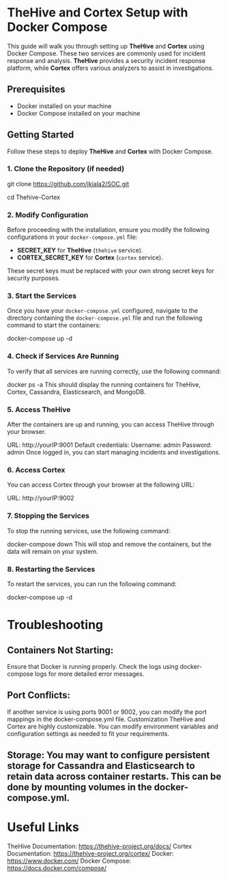 # TheHive and Cortex Setup with Docker Compose

This guide will walk you through setting up **TheHive** and **Cortex** using Docker Compose. These two services are commonly used for incident response and analysis. **TheHive** provides a security incident response platform, while **Cortex** offers various analyzers to assist in investigations.

## Prerequisites

- Docker installed on your machine
- Docker Compose installed on your machine

## Getting Started

Follow these steps to deploy **TheHive** and **Cortex** with Docker Compose.

### 1. Clone the Repository (if needed)

git clone https://github.com/jkiala2/SOC.git

cd Thehive-Cortex


### 2. Modify Configuration

Before proceeding with the installation, ensure you modify the following configurations in your `docker-compose.yml` file:

- **SECRET_KEY** for **TheHive** (`thehive` service).
- **CORTEX_SECRET_KEY** for **Cortex** (`cortex` service).

These secret keys must be replaced with your own strong secret keys for security purposes.

### 3. Start the Services

Once you have your `docker-compose.yml` configured, navigate to the directory containing the `docker-compose.yml` file and run the following command to start the containers:

docker-compose up -d

### 4. Check if Services Are Running
To verify that all services are running correctly, use the following command:

docker ps -a
This should display the running containers for TheHive, Cortex, Cassandra, Elasticsearch, and MongoDB.

### 5. Access TheHive
After the containers are up and running, you can access TheHive through your browser.

URL: http://yourIP:9001
Default credentials:
Username: admin
Password: admin
Once logged in, you can start managing incidents and investigations.

### 6. Access Cortex
You can access Cortex through your browser at the following URL:

URL: http://yourIP:9002

### 7. Stopping the Services
To stop the running services, use the following command:

docker-compose down
This will stop and remove the containers, but the data will remain on your system.

### 8. Restarting the Services
To restart the services, you can run the following command:

docker-compose up -d

# Troubleshooting

## Containers Not Starting:

Ensure that Docker is running properly.
Check the logs using docker-compose logs for more detailed error messages.

## Port Conflicts:

If another service is using ports 9001 or 9002, you can modify the port mappings in the docker-compose.yml file.
Customization
TheHive and Cortex are highly customizable. You can modify environment variables and configuration settings as needed to fit your requirements.

## Storage: You may want to configure persistent storage for Cassandra and Elasticsearch to retain data across container restarts. This can be done by mounting volumes in the docker-compose.yml.

# Useful Links
TheHive Documentation: https://thehive-project.org/docs/
Cortex Documentation: https://thehive-project.org/cortex/
Docker: https://www.docker.com/
Docker Compose: https://docs.docker.com/compose/
